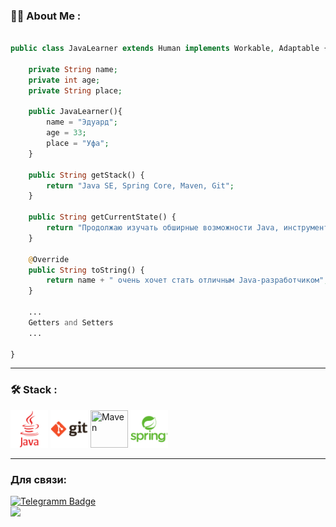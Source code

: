 ### :man_technologist: About Me :
```php

public class JavaLearner extends Human implements Workable, Adaptable {

    private String name;
    private int age;
    private String place;

    public JavaLearner(){
        name = "Эдуард";
        age = 33;
        place = "Уфа";
    }
    
    public String getStack() {
        return "Java SE, Spring Core, Maven, Git";
    }

    public String getCurrentState() {
        return "Продолжаю изучать обширные возможности Java, инструментов для работы и фреймворков";
    }

    @Override
    public String toString() {
        return name + " очень хочет стать отличным Java-разработчиком";
    }
    
    ...
    Getters and Setters
    ...

}

```
---

### 🛠️ Stack :

<div>
  <img src="https://github.com/devicons/devicon/blob/master/icons/java/java-plain-wordmark.svg" title="Java" **alt="Java" width="60" height="60"/>
  <img src="https://github.com/devicons/devicon/blob/master/icons/git/git-original-wordmark.svg" title="Git" **alt="Git" width="60" height="60"/>
  <img src="https://encrypted-tbn0.gstatic.com/images?q=tbn:ANd9GcSDly3aBidr0p3ve5jYINf42dSFnsPthVUrpqi_vivMZjPYX5PSiuCFRP7WDn5V6yTA9Hk&usqp=CAU" title="Maven" **alt="Maven" width="60" height="60"/>
  <img src="https://raw.githubusercontent.com/devicons/devicon/1119b9f84c0290e0f0b38982099a2bd027a48bf1/icons/spring/spring-original-wordmark.svg" title="Spring" **alt="Spring" width="60" height="60"/>
</div>

---

### Для связи:
<div id="badges">
  <a href="https://t.me/Eduard_0489">
    <img width="80px" height="40" src="https://img.shields.io/badge/Telegram-2CA5E0?style=for-the-badge&logo=telegram&logoColor=white" alt="Telegramm Badge"/> 
  </a>
</div>
   </div>
   
<div id="header" align="left">
  <img src="https://media.giphy.com/media/qgQUggAC3Pfv687qPC/giphy.gif" width="300"/>
</div>

<!---
Elrik379/Elrik379 is a ✨ special ✨ repository because its `README.md` (this file) appears on your GitHub profile.
You can click the Preview link to take a look at your changes.
--->
